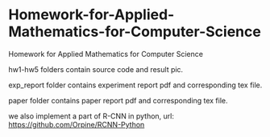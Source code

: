 # Homework-for-Applied-Mathematics-for-Computer-Science
Homework for Applied Mathematics for Computer Science

hw1-hw5 folders contain source code and result pic.

exp_report folder contains experiment report pdf and corresponding tex file.

paper folder contains paper report pdf and corresponding tex file.

we also implement a part of R-CNN in python, url: https://github.com/Orpine/RCNN-Python

